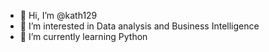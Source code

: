 - 👋 Hi, I’m @kath129
- 👀 I’m interested in Data analysis and Business Intelligence
- 🌱 I’m currently learning Python
